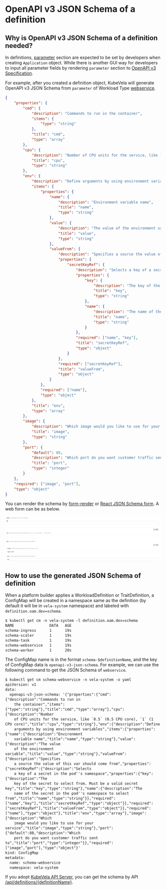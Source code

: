# OpenAPI v3 JSON Schema of a definition

## Why is OpenAPI v3 JSON Schema of a definition needed?

In definitions, [parameter](https://kubevela.io/#/en/platform-engineers/workload-type?id=_4-define-template) section are expected to be set by developers when creating `Application` object.
While there is another GUI way for developers to input all parameter fields by rendering `parameter` section to [OpenAPI v3 Specification](https://github.com/OAI/OpenAPI-Specification/blob/master/versions/3.0.2.md#format).

For example,  after you created a definition object, KubeVela will generate OpenAPI v3 JSON Schema from `parameter` of Workload Type [webservice](https://kubevela.io/#/en/developers/references/workload-types/webservice).

```json
{
	"properties": {
		"cmd": {
			"description": "Commands to run in the container",
			"items": {
				"type": "string"
			},
			"title": "cmd",
			"type": "array"
		},
		"cpu": {
			"description": "Number of CPU units for the service, like `0.5` (0.5 CPU core), `1` (1 CPU core)",
			"title": "cpu",
			"type": "string"
		},
		"env": {
			"description": "Define arguments by using environment variables",
			"items": {
				"properties": {
					"name": {
						"description": "Environment variable name",
						"title": "name",
						"type": "string"
					},
					"value": {
						"description": "The value of the environment variable",
						"title": "value",
						"type": "string"
					},
					"valueFrom": {
						"description": "Specifies a source the value of this var should come from",
						"properties": {
							"secretKeyRef": {
								"description": "Selects a key of a secret in the pod's namespace",
								"properties": {
									"key": {
										"description": "The key of the secret to select from. Must be a valid secret key",
										"title": "key",
										"type": "string"
									},
									"name": {
										"description": "The name of the secret in the pod's namespace to select from",
										"title": "name",
										"type": "string"
									}
								},
								"required": ["name", "key"],
								"title": "secretKeyRef",
								"type": "object"
							}
						},
						"required": ["secretKeyRef"],
						"title": "valueFrom",
						"type": "object"
					}
				},
				"required": ["name"],
				"type": "object"
			},
			"title": "env",
			"type": "array"
		},
		"image": {
			"description": "Which image would you like to use for your service",
			"title": "image",
			"type": "string"
		},
		"port": {
			"default": 80,
			"description": "Which port do you want customer traffic sent to",
			"title": "port",
			"type": "integer"
		}
	},
	"required": ["image", "port"],
	"type": "object"
}
```

You can render the schema by [form-render](https://github.com/alibaba/form-render) or [React JSON Schema form](https://github.com/rjsf-team/react-jsonschema-form). A web form can be as below.

![](../../resources/json-schema-render-example.jpg)

## How to use the generated JSON Schema of definition

When a platform builder applies a WorkloadDefinition or TraitDefinition, a ConfigMap will be created in a namespace same
as the definition (by default it will be in `vela-system` namespace) and labeled with `definition.oam.dev=schema`.

```shell
$ kubectl get cm -n vela-system -l definition.oam.dev=schema
NAME                DATA   AGE
schema-ingress      1      19s
schema-scaler       1      19s
schema-task         1      19s
schema-webservice   1      19s
schema-worker       1      20s
```

The ConfigMap name is in the format `schema-$definitionName`, and the key of ConfigMap data is `openapi-v3-json-schema`.
For example, we can use the following command to get the JSON Schema of `webservice`.

```shell
$ kubectl get cm schema-webservice -n vela-system -o yaml
apiVersion: v1
data:
  openapi-v3-json-schema: '{"properties":{"cmd":{"description":"Commands to run in
    the container","items":{"type":"string"},"title":"cmd","type":"array"},"cpu":{"description":"Number
    of CPU units for the service, like `0.5` (0.5 CPU core), `1` (1 CPU core)","title":"cpu","type":"string"},"env":{"description":"Define
    arguments by using environment variables","items":{"properties":{"name":{"description":"Environment
    variable name","title":"name","type":"string"},"value":{"description":"The value
    of the environment variable","title":"value","type":"string"},"valueFrom":{"description":"Specifies
    a source the value of this var should come from","properties":{"secretKeyRef":{"description":"Selects
    a key of a secret in the pod''s namespace","properties":{"key":{"description":"The
    key of the secret to select from. Must be a valid secret key","title":"key","type":"string"},"name":{"description":"The
    name of the secret in the pod''s namespace to select from","title":"name","type":"string"}},"required":["name","key"],"title":"secretKeyRef","type":"object"}},"required":["secretKeyRef"],"title":"valueFrom","type":"object"}},"required":["name"],"type":"object"},"title":"env","type":"array"},"image":{"description":"Which
    image would you like to use for your service","title":"image","type":"string"},"port":{"default":80,"description":"Which
    port do you want customer traffic sent to","title":"port","type":"integer"}},"required":["image","port"],"type":"object"}'
kind: ConfigMap
metadata:
  name: schema-webservice
  namespace: vela-system
```

If you adopt [KubeVela API Server](https://github.com/oam-dev/kubevela/tree/master/references/apiserver), you can get the
schema by API [/api/definitions/{definitionName}](https://kubevela.io/en/developers/references/restful-api/index.html#api-Definitions-getDefinition).
